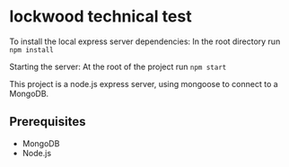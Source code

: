 # lockwood technical test

To install the local express server dependencies:
In the root directory run `npm install`

Starting the server:
At the root of the project run `npm start`

This project is a node.js express server, using mongoose to connect to a MongoDB.


## Prerequisites

+ MongoDB
+ Node.js
